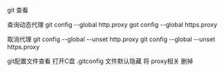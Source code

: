git 查看

查询动态代理
git config --global http.proxy
got config --global https.proxy

取消代理
git config --global --unset http.proxy
git config --global --unset https.proxy

git配置文件查看
打开C盘 .gitconfig 文件默认隐藏
将 proxy相关 删掉

